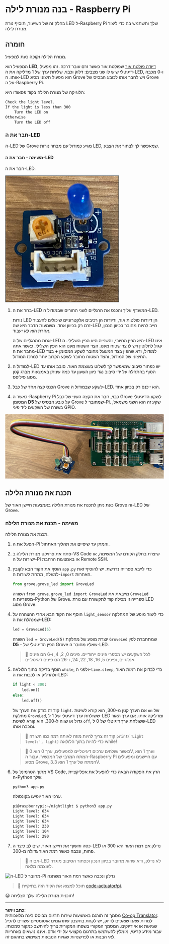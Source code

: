 <!--
CO_OP_TRANSLATOR_METADATA:
{
  "original_hash": "4db8a3879a53490513571df2f6cf7641",
  "translation_date": "2025-08-27T21:53:40+00:00",
  "source_file": "1-getting-started/lessons/3-sensors-and-actuators/pi-actuator.md",
  "language_code": "he"
}
-->
# בנה מנורת לילה - Raspberry Pi

בחלק זה של השיעור, תוסיף נורת LED ל-Raspberry Pi שלך ותשתמש בה כדי ליצור מנורת לילה.

## חומרה

מנורת הלילה זקוקה כעת למפעיל.

המפעיל הוא **LED**, [דיודה פולטת אור](https://wikipedia.org/wiki/Light-emitting_diode) שפולטת אור כאשר זרם עובר דרכה. זהו מפעיל דיגיטלי שיש לו שני מצבים: דלוק וכבוי. שליחת ערך של 1 מדליקה את ה-LED, ו-0 מכבה אותו. ה-LED הוא מפעיל חיצוני מסוג Grove ויש לחבר אותו לכובע הבסיס של Grove על ה-Raspberry Pi.

הלוגיקה של מנורת הלילה בקוד פסאודו היא:

```output
Check the light level.
If the light is less than 300
    Turn the LED on
Otherwise
    Turn the LED off
```

### חבר את ה-LED

ה-LED של Grove מגיע כמודול עם מבחר נורות LED, שמאפשר לך לבחור את הצבע.

#### משימה - חבר את ה-LED

חבר את ה-LED.

![נורת LED מסוג Grove](../../../../../translated_images/grove-led.6c853be93f473cf2c439cfc74bb1064732b22251a83cedf66e62f783f9cc1a79.he.png)

1. בחר את ה-LED המועדף עליך והכנס את הרגליים לשני החורים שבמודול ה-LED.

    נורות LED הן דיודות פולטות אור, ודיודות הן רכיבים אלקטרוניים שיכולים להעביר זרם רק בכיוון אחד. משמעות הדבר היא שה-LED חייב להיות מחובר בכיוון הנכון, אחרת הוא לא יעבוד.

    אחת מהרגליים של ה-LED היא הפין החיובי, והשנייה היא הפין השלילי. ה-LED אינו עגול לחלוטין ויש לו צד שטוח מעט. הצד השטוח מעט הוא הפין השלילי. כאשר אתה מחבר את ה-LED למודול, ודא שהפין בצד המעוגל מחובר לשקע המסומן **+** בצד החיצוני של המודול, והצד השטוח מחובר לשקע הקרוב יותר למרכז המודול.

1. למודול ה-LED יש כפתור סיבוב שמאפשר לך לשלוט בעוצמת האור. סובב אותו עד הסוף בהתחלה על ידי סיבוב נגד כיוון השעון עד כמה שניתן באמצעות מברג קטן מסוג פיליפס.

1. הכנס קצה אחד של כבל Grove לשקע שבמודול ה-LED. הוא ייכנס רק בכיוון אחד.

1. כאשר ה-Raspberry Pi כבוי, חבר את הקצה השני של כבל Grove לשקע הדיגיטלי המסומן **D5** על כובע הבסיס של Grove שמחובר ל-Pi. שקע זה הוא השני משמאל, בשורה של השקעים ליד פיני GPIO.

![ה-LED של Grove מחובר לשקע D5](../../../../../translated_images/pi-led.97f1d474981dc35d1c7996c7b17de355d3d0a6bc9606d79fa5f89df933415122.he.png)

## תכנת את מנורת הלילה

כעת ניתן לתכנת את מנורת הלילה באמצעות חיישן האור של Grove וה-LED של Grove.

### משימה - תכנת את מנורת הלילה

תכנת את מנורת הלילה.

1. הפעל את ה-Pi והמתן עד שיסיים את תהליך האתחול.

1. פתח את פרויקט מנורת הלילה ב-VS Code שיצרת בחלק הקודם של המשימה, או ישירות על ה-Pi או באמצעות הרחבת Remote SSH.

1. הוסף את הקוד הבא לקובץ `app.py` כדי לייבא ספרייה נדרשת. יש להוסיף זאת למעלה, מתחת לשורות ה-`import` האחרות.

    ```python
    from grove.grove_led import GroveLed
    ```

    השורה `from grove.grove_led import GroveLed` מייבאת את `GroveLed` מספריות ה-Python של Grove. ספרייה זו מכילה קוד לתקשורת עם נורת LED מסוג Grove.

1. הוסף את הקוד הבא אחרי ההצהרה על `light_sensor` כדי ליצור מופע של המחלקה שמנהלת את ה-LED:

    ```python
    led = GroveLed(5)
    ```

    השורה `led = GroveLed(5)` יוצרת מופע של מחלקת `GroveLed` שמתחברת לפין **D5** - הפין הדיגיטלי של Grove שאליו מחובר ה-LED.

    > 💁 לכל השקעים יש מספרי פינים ייחודיים. פינים 0, 2, 4, ו-6 הם פינים אנלוגיים, ופינים 5, 16, 18, 22, 24, ו-26 הם פינים דיגיטליים.

1. הוסף בדיקה בתוך הלולאה `while`, ולפני ה-`time.sleep`, כדי לבדוק את רמות האור ולהדליק או לכבות את ה-LED:

    ```python
    if light < 300:
        led.on()
    else:
        led.off()
    ```

    קוד זה בודק את הערך של `light`. אם הערך קטן מ-300, הוא קורא לשיטת `on` של מחלקת `GroveLed`, ששולחת ערך דיגיטלי של 1 ל-LED ומדליקה אותו. אם ערך האור גדול או שווה ל-300, הוא קורא לשיטת `off`, ששולחת ערך דיגיטלי של 0 ל-LED ומכבה אותו.

    > 💁 קוד זה צריך להיות מוזח לאותה רמה כמו השורה `print('Light level:', light)` כדי להיות בתוך הלולאה while!

    > 💁 כאשר שולחים ערכים דיגיטליים למפעילים, ערך 0 הוא 0V, וערך 1 הוא המתח המרבי של המכשיר. עבור ה-Raspberry Pi עם חיישנים ומפעילים מסוג Grove, המתח של ערך 1 הוא 3.3V.

1. מתוך הטרמינל של VS Code, הרץ את הפקודה הבאה כדי להפעיל את אפליקציית ה-Python שלך:

    ```sh
    python3 app.py
    ```

    ערכי האור יופיעו בקונסולה.

    ```output
    pi@raspberrypi:~/nightlight $ python3 app.py 
    Light level: 634
    Light level: 634
    Light level: 634
    Light level: 230
    Light level: 104
    Light level: 290
    ```

1. כסה וחשוף את חיישן האור. שים לב כיצד ה-LED נדלק אם רמת האור היא 300 או פחות, ונכבה כאשר רמת האור גדולה מ-300.

    > 💁 אם ה-LED לא נדלק, ודא שהוא מחובר בכיוון הנכון וכפתור הסיבוב מוגדר לעוצמה מלאה.

![ה-LED מחובר ל-Pi נדלק ונכבה כאשר רמת האור משתנה](../../../../../images/pi-running-assignment-1-1.gif)

> 💁 תוכל למצוא את הקוד הזה בתיקיית [code-actuator/pi](../../../../../1-getting-started/lessons/3-sensors-and-actuators/code-actuator/pi).

😀 תוכנית מנורת הלילה שלך הצליחה!

---

**כתב ויתור**:  
מסמך זה תורגם באמצעות שירות תרגום מבוסס בינה מלאכותית [Co-op Translator](https://github.com/Azure/co-op-translator). למרות שאנו שואפים לדיוק, יש לקחת בחשבון שתרגומים אוטומטיים עשויים להכיל שגיאות או אי דיוקים. המסמך המקורי בשפתו המקורית צריך להיחשב כמקור סמכותי. עבור מידע קריטי, מומלץ להשתמש בתרגום מקצועי על ידי אדם. איננו נושאים באחריות לאי הבנות או לפרשנויות שגויות הנובעות משימוש בתרגום זה.
